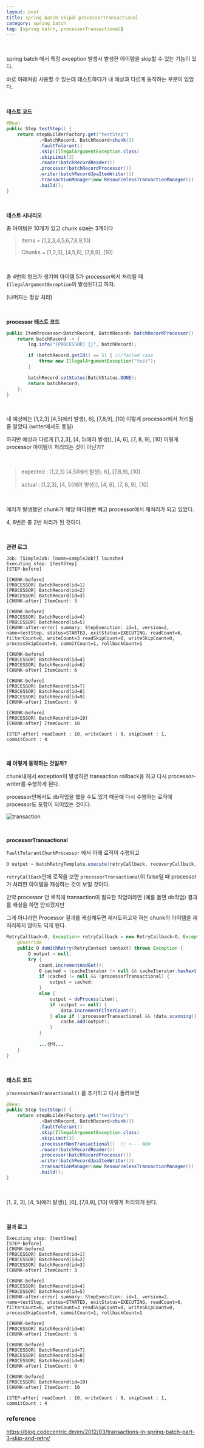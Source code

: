 ```yaml
---
layout: post
title: spring batch skip과 processorTransactional
category: spring batch
tag: [spring batch, processorTransactional]
---
```


<br>

spring batch 에서 특정 exception 발생시 발생한 아이템을 skip할 수 있는 기능이 있다.

바로 아래처럼 사용할 수 있는데 테스트하다가 내 예상과 다르게 동작하는 부분이 있었다.

<br>

**테스트 코드**

```java
@Bean
public Step testStep() {
    return stepBuilderFactory.get("testStep")
            .<BatchRecord, BatchRecord>chunk(3)
            .faultTolerant()
            .skip(IllegalArgumentException.class)
            .skipLimit(3)
            .reader(batchRecordReader())
            .processor(batchRecordProcessor())
            .writer(batchRecordJpaItemWriter())
            .transactionManager(new ResourcelessTransactionManager())
            .build();
}
```


<br>


**테스트 시나리오**

총 아이템은 10개가 있고 chunk size는 3개이다

> Items = [1,2,3,4,5,6,7,8,9,10]
>
> Chunks = [1,2,3], [4,5,6], [7,8,9], [10]

<br>

총 4번의 청크가 생기며 아이템 5가 processor에서 처리될 때 `IllegalArgumentException`이 발생된다고 하자.

(나머지는 정상 처리)

<br>

**processor 테스트 코드**

```java
public ItemProcessor<BatchRecord, BatchRecord> batchRecordProcessor() {
    return batchRecord -> {
        log.info("[PROCESSOR] {}", batchRecord);

        if (batchRecord.getId() == 5) { ///failed case
            throw new IllegalArgumentException("test");
        }

        batchRecord.setStatus(BatchStatus.DONE);
        return batchRecord;
    };
}
```

<br>

내 예상에는 [1,2,3] [4,5(에러 발생), 6], [7,8,9], [10] 이렇게 processor에서 처리될 줄 알았다.(writer에서도 동일)

하지만 예상과 다르게 [1,2,3], [4, 5(에러 발생)], [4, 6], [7, 8, 9], [10] 이렇게 processor 아이템이 처리되는 것이 아닌가?

<br>


> expected : [1,2,3] [4,5(에러 발생), 6], [7,8,9], [10]
>
> actual : [1,2,3], [4, 5(에러 발생)], [4, 6], [7, 8, 9], [10] 

<br>


에러가 발생했던 chunk가 해당 아이템빤 빼고 processor에서 재처리가 되고 있었다.

4, 6번은 총 2번 처리가 된 것이다.

<br>

**관련 로그**

```
Job: [SimpleJob: [name=sampleJob]] launched
Executing step: [testStep]
[STEP-before]

[CHUNK-before]
[PROCESSOR] BatchRecord(id=1)
[PROCESSOR] BatchRecord(id=2)
[PROCESSOR] BatchRecord(id=3)
[CHUNK-after] ItemCount: 3

[CHUNK-before]
[PROCESSOR] BatchRecord(id=4)
[PROCESSOR] BatchRecord(id=5)
[CHUNK-after-error] summary: StepExecution: id=1, version=2, name=testStep, status=STARTED, exitStatus=EXECUTING, readCount=6, filterCount=0, writeCount=3 readSkipCount=0, writeSkipCount=0, processSkipCount=0, commitCount=1, rollbackCount=1

[CHUNK-before]
[PROCESSOR] BatchRecord(id=4)
[PROCESSOR] BatchRecord(id=6)
[CHUNK-after] ItemCount: 6

[CHUNK-before]
[PROCESSOR] BatchRecord(id=7)
[PROCESSOR] BatchRecord(id=8)
[PROCESSOR] BatchRecord(id=9)
[CHUNK-after] ItemCount: 9

[CHUNK-before]
[PROCESSOR] BatchRecord(id=10)
[CHUNK-after] ItemCount: 10

[STEP-after] readCount : 10, writeCount : 9, skipCount : 1, commitCount : 4 
```

<br>


**왜 이렇게 동작하는 것일까?**

chunk내에서 exception이 발생하면 transaction rollback을 하고 다시 processor-writer를 수행하게 된다.

processor안에서도 db작업을 했을 수도 있기 때문에 다시 수행하는 로직에 processor도 포함이 되어있는 것이다.

![transaction](https://blog.codecentric.de/files/2012/03/Blog_Transactions_SkipInProcess-1024x460.png)

<br>


**processorTransactional**

`FaultTolerantChunkProcessor` 에서 아래 로직이 수행되고

```java
O output = batchRetryTemplate.execute(retryCallback, recoveryCallback, new DefaultRetryState(getInputKey(item), rollbackClassifier));
```



`retryCallback`안에 로직을 보면 `processorTransactional`이 false일 때 processor가 처리한 아이템을 캐싱하는 것이 보일 것이다. 

만약 processor 안 로직에 transaction이 필요한 작업이라면 (예를 들면 db작업) 결과를 캐싱을 하면 안되겠지만

그게 아니라면 Processor 결과를 캐싱해두면 재시도하고자 하는 chunk의 아이템을 재처리하지 않아도 되게 된다.

```java
RetryCallback<O, Exception> retryCallback = new RetryCallback<O, Exception>() {
    @Override
    public O doWithRetry(RetryContext context) throws Exception {
        O output = null;
        try {
            count.incrementAndGet();
            O cached = (cacheIterator != null && cacheIterator.hasNext()) ? cacheIterator.next() : null;
            if (cached != null && !processorTransactional) {
                output = cached;
            }
            else {
                output = doProcess(item);
                if (output == null) {
                    data.incrementFilterCount();
                } else if (!processorTransactional && !data.scanning()) {
                    cache.add(output);
                }
            }
    
            ...생략...
    }
}
```

<br>

 **테스트 코드** 

`processorNonTransactional()` 를 추가하고 다시 돌려보면

```java
@Bean
public Step testStep() {
    return stepBuilderFactory.get("testStep")
            .<BatchRecord, BatchRecord>chunk(3)
            .faultTolerant()
            .skip(IllegalArgumentException.class)
            .skipLimit(3)
            .processorNonTransactional()  // <--- NEW
            .reader(batchRecordReader())
            .processor(batchRecordProcessor())
            .writer(batchRecordJpaItemWriter())
            .transactionManager(new ResourcelessTransactionManager())
            .build();
}
```

<br>

[1, 2, 3], [4, 5(에러 발생)], [6], [7,8,9], [10] 이렇게 처리되게 된다.

<br>

**결과 로그**

```
Executing step: [testStep]
[STEP-before]
[CHUNK-before]
[PROCESSOR] BatchRecord(id=1)
[PROCESSOR] BatchRecord(id=2)
[PROCESSOR] BatchRecord(id=3)
[CHUNK-after] ItemCount: 3

[CHUNK-before]
[PROCESSOR] BatchRecord(id=4)
[PROCESSOR] BatchRecord(id=5)
[CHUNK-after-error] summary: StepExecution: id=1, version=2, name=testStep, status=STARTED, exitStatus=EXECUTING, readCount=6, filterCount=0, writeCount=3 readSkipCount=0, writeSkipCount=0, processSkipCount=0, commitCount=1, rollbackCount=1

[CHUNK-before]
[PROCESSOR] BatchRecord(id=6)
[CHUNK-after] ItemCount: 6

[CHUNK-before]
[PROCESSOR] BatchRecord(id=7)
[PROCESSOR] BatchRecord(id=8)
[PROCESSOR] BatchRecord(id=9)
[CHUNK-after] ItemCount: 9

[CHUNK-before]
[PROCESSOR] BatchRecord(id=10)
[CHUNK-after] ItemCount: 10

[STEP-after] readCount : 10, writeCount : 9, skipCount : 1, commitCount : 4
```



### reference

https://blog.codecentric.de/en/2012/03/transactions-in-spring-batch-part-3-skip-and-retry/
